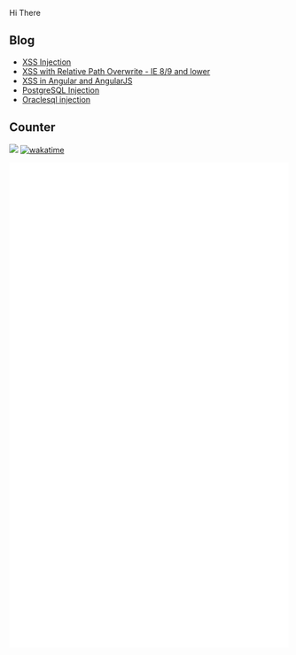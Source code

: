 Hi There 

## Blog
<!-- BLOG-POST-LIST:START -->
- [XSS Injection](https://payloadsallthethings.web.app/XSS-Injection/)
- [XSS with Relative Path Overwrite - IE 8/9 and lower](https://payloadsallthethings.web.app/XSS-with-Relative-Path-Overwrite/)
- [XSS in Angular and AngularJS](https://payloadsallthethings.web.app/XSS-in-Angular/)
- [PostgreSQL Injection](https://payloadsallthethings.web.app/PostgreSQL-Injection/)
- [Oraclesql injection](https://payloadsallthethings.web.app/OracleSQL-Injection/)
<!-- BLOG-POST-LIST:END -->

## Counter
![](https://komarev.com/ghpvc/?username=zxce3)
[![wakatime](https://wakatime.com/badge/user/49998b1b-96c0-492e-9a08-f90fdef57239.svg)](https://wakatime.com/@49998b1b-96c0-492e-9a08-f90fdef57239)

![Metrics](github-metrics.svg)
